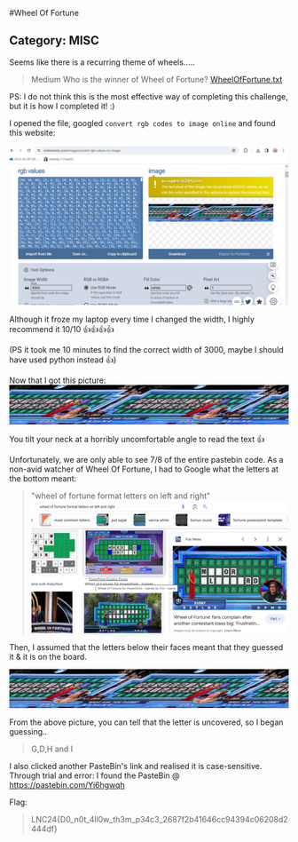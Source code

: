#Wheel Of Fortune
## Category: MISC
Seems like there is a recurring theme of wheels.....

> Medium
> Who is the winner of Wheel of Fortune?
[WheelOfFortune.txt](./WheelOfFortune.txt)

PS: I do not think this is the most effective way of completing this challenge, but it is how I completed it! :)

I opened the file, googled `convert rgb codes to image online` and found this website:

![Wheel](wheel.png)

Although it froze my laptop every time I changed the width, I highly recommend it 10/10 👍👍👍👍

(PS it took me 10 minutes to find the correct width of 3000, maybe I should have used python instead 👍)

Now that I got this picture:
![win](win.png)

You tilt your neck at a horribly uncomfortable angle to read the text 👍

Unfortunately, we are only able to see 7/8 of the entire pastebin code.
As a non-avid watcher of Wheel Of Fortune, I had to Google what the letters at the bottom meant:

> "wheel of fortune format letters on left and right"
![wof](wof.png)

Then, I assumed that the letters below their faces meant that they guessed it & it is on the board.

![win](win.png)

From the above picture, you can tell that the letter is uncovered, so I began guessing..
> G,D,H and I

I also clicked another PasteBin's link and realised it is case-sensitive.
Through trial and error:
I found the PasteBin @ https://pastebin.com/Yi6hgwqh

Flag:
> LNC24{D0_n0t_4ll0w_th3m_p34c3_2687f2b41646cc94394c06208d2444df}



